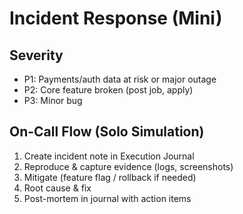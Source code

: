 # Incident Response (Mini)

## Severity
- P1: Payments/auth data at risk or major outage
- P2: Core feature broken (post job, apply)
- P3: Minor bug

## On-Call Flow (Solo Simulation)
1. Create incident note in Execution Journal
2. Reproduce & capture evidence (logs, screenshots)
3. Mitigate (feature flag / rollback if needed)
4. Root cause & fix
5. Post-mortem in journal with action items
